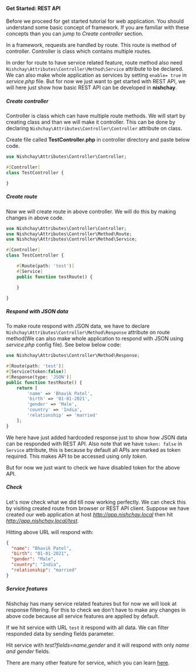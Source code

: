 #### Get Started: REST API

Before we proceed for get started tutorial for web application. You should understand some basic concept of framework. If you are familiar with these concepts than you can jump to _Create controller_ section.

In a framework, requests are handled by route. This route is method of controller. Controller is class which contains multiple routes.

In order for route to have service related feature, route method also need `Nishchay\Attributes\Controller\Method\Service` attribute to be declared. We can also make whole application as services by setting `enable= true` in _service.php_ file. But for now we just want to get started with REST API, we will here just show how basic REST API can be developed in **nishchay**.

##### Create controller

Controller is class which can have multiple route methods. We will start by creating class and than we will make it controller. This can be done by declaring `Nishchay\Attributes\Controller\Controller` attribute on class.

Create file called **TestController.php** in controller directory and paste below code.

```php
use Nishchay\Attributes\Controller\Controller;

#[Controller]
class TestController {

}
```

##### Create route

Now we will create route in above controller. We will do this by making changes in above code.

```php
use Nishchay\Attributes\Controller\Controller;
use Nishchay\Attributes\Controller\Method\Route;
use Nishchay\Attributes\Controller\Method\Service;

#[Controller]
class TestController {

    #[Route(path: 'test')]
    #[Service]
    public function testRoute() {

    }

}
```

##### Respond with JSON data

To make route respond with JSON data, we have to declare `Nishchay\Attributes\Controller\Method\Response` attribute on route method(We can also make whole application to respond with JSON using _service.php_ config file). See below below code:

```php
use Nishchay\Attributes\Controller\Method\Response;

#[Route(path: 'test')]
#[Service(token:false)]
#[Response(type: 'JSON')]
public function testRoute() {
    return [
        'name' => 'Bhavik Patel',
        'birth' => '01-01-2021',
        'gender' => 'Male',
        'country' => 'India',
        'relationship' => 'married'
    ];
}
```

We here have just added hardcoded response just to show how JSON data can be responded with REST API. Also note that we have `token: false` in `Service` attribute, this is because by default all APIs are marked as token required. This makes API to be accessed using only _token_.

But for now we just want to check we have disabled token for the above API.

##### Check

Let's now check what we did till now working perfectly. We can check this by visiting created route from browser or REST API client. Suppose we have created our web application at host _http://app.nishchay.local_ then hit _http://app.nishchay.local/test_.

Hitting above URL will respond with:

```json
{
  "name": "Bhavik Patel",
  "birth": "01-01-2021",
  "gender": "Male",
  "country": "India",
  "relationship": "married"
}
```

##### Service features

Nishchay has many service related features but for now we will look at response filtering. For this to check we don't have to make any changes in above code because all service features are applied by default.

If we hit service with URL `test` it respond with all data. We can filter responded data by sending fields parameter.

Hit service with _test?fields=name,gender_ and it will respond with only _name and gender_ fields.

There are many other feature for service, which you can learn [here](/learningCenter/service/webService).
